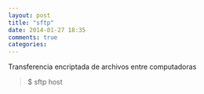```yaml
---
layout: post
title: "sftp"
date: 2014-01-27 18:35
comments: true
categories: 
---
```

Transferencia encriptada de archivos entre computadoras

>$ sftp host

